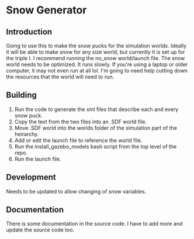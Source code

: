 # Snow Generator

## Introduction

Going to use this to make the snow pucks for the simulation worlds. Ideally it will be able to make snow for any size world, but currently it is set up for the triple I.
I recommend running the no_snow world/launch file.
The snow world needs to be optimized. It runs slowly. If you're using a laptop or older computer, it may not even run at all lol. I'm going to need help cutting down the resources that the world will need to run.

## Building

1. Run the code to generate the xml files that describe each and every snow puck.
2. Copy the text from the two files into an .SDF world file.
3. Move .SDF world into the worlds folder of the simulation part of the heirarchy.
4. Add or edit the launch file to reference the world file.
5. Run the install_gazebo_models bash script from the top level of the repo.
6. Run the launch file.

## Development

Needs to be updated to allow changing of snow variables.

## Documentation

There is some documentation in the source code. I have to add more and update the source code too.

